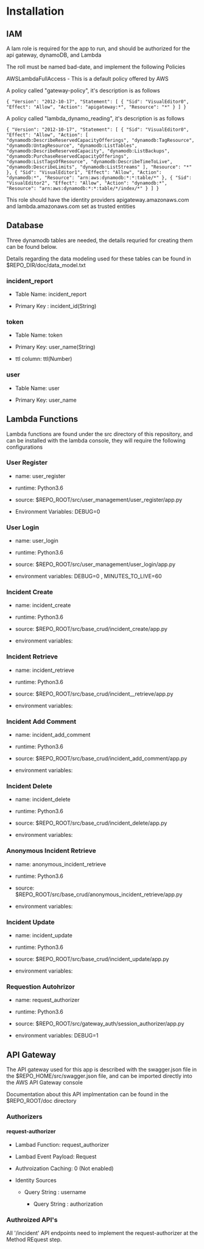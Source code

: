 # Installation

## IAM

A Iam role is required for the app to run, and should be authorized for the api gateway, dynamoDB, and Lambda

The roll must be named bad-date, and implement the following Policies

AWSLambdaFullAccess - This is a default policy offered by AWS

A policy called "gateway-policy", it's description is as follows

`{
    "Version": "2012-10-17",
    "Statement": [
        {
            "Sid": "VisualEditor0",
            "Effect": "Allow",
            "Action": "apigateway:*",
            "Resource": "*"
        }
    ]
}`

A policy called "lambda_dynamo_reading", it's description is as follows

`{
    "Version": "2012-10-17",
    "Statement": [
        {
            "Sid": "VisualEditor0",
            "Effect": "Allow",
            "Action": [
                "dynamodb:DescribeReservedCapacityOfferings",
                "dynamodb:TagResource",
                "dynamodb:UntagResource",
                "dynamodb:ListTables",
                "dynamodb:DescribeReservedCapacity",
                "dynamodb:ListBackups",
                "dynamodb:PurchaseReservedCapacityOfferings",
                "dynamodb:ListTagsOfResource",
                "dynamodb:DescribeTimeToLive",
                "dynamodb:DescribeLimits",
                "dynamodb:ListStreams"
            ],
            "Resource": "*"
        },
        {
            "Sid": "VisualEditor1",
            "Effect": "Allow",
            "Action": "dynamodb:*",
            "Resource": "arn:aws:dynamodb:*:*:table/*"
        },
        {
            "Sid": "VisualEditor2",
            "Effect": "Allow",
            "Action": "dynamodb:*",
            "Resource": "arn:aws:dynamodb:*:*:table/*/index/*"
        }
    ]
}`


This role should have the identity providers apigateway.amazonaws.com and lambda.amazonaws.com set as trusted  entities

## Database

Three dynamodb tables are needed, the details requried for creating them can be found below. 

Details regarding the data modeling used for these tables can be found in $REPO_DIR/doc/data_model.txt

### incident_report

* Table Name: incident_report

* Primary Key :  incident_id(String)

### token

* Table Name: token

* Primary Key: user_name(String)

* ttl column: ttl(Number)

### user

* Table Name: user

* Primary Key: user_name

## Lambda Functions

Lambda functions are found under the src directory of this repository, and can be installed with the lambda console, they will require the following configurations

### User Register

* name: user_register

* runtime: Python3.6

* source: $REPO_ROOT/src/user_management/user_register/app.py

* Environment Variables: DEBUG=0

### User Login

* name: user_login

* runtime: Python3.6

* source: $REPO_ROOT/src/user_management/user_login/app.py

* environment variables: DEBUG=0 , MINUTES_TO_LIVE=60

### Incident Create

* name: incident_create

* runtime: Python3.6

* source: $REPO_ROOT/src/base_crud/incident_create/app.py

* environment variables: 

### Incident Retrieve

* name: incident_retrieve

* runtime: Python3.6

* source: $REPO_ROOT/src/base_crud/incident__retrieve/app.py

* environment variables: 

### Incident Add Comment

* name: incident_add_comment

* runtime: Python3.6

* source: $REPO_ROOT/src/base_crud/incident_add_comment/app.py

* environment variables: 

### Incident Delete

* name: incident_delete

* runtime: Python3.6

* source: $REPO_ROOT/src/base_crud/incident_delete/app.py

* environment variables: 

### Anonymous Incident Retrieve

* name: anonymous_incident_retrieve

* runtime: Python3.6

* source: $REPO_ROOT/src/base_crud/anonymous_incident_retrieve/app.py

* environment variables: 

### Incident Update

* name: incident_update

* runtime: Python3.6

* source: $REPO_ROOT/src/base_crud/incident_update/app.py

* environment variables: 

### Requestion Autohrizor

* name: request_authorizer

* runtime: Python3.6

* source: $REPO_ROOT/src/gateway_auth/session_authorizer/app.py

* environment variables: DEBUG=1

## API Gateway

The API gateway used for this app is described with the swagger.json file in the $REPO_HOME/src/swagger.json file, and can be imported directly into the AWS API Gateway console

Documentation about this API implmentation can be found in the $REPO_ROOT/doc directory

### Authorizers

#### request-authorizer

* Lambad Function: request_authorizer

* Lambad Event Payload: Request

* Authroization Caching: 0 (Not enabled)

* Identity Sources

  * Query String : username

	* Query String : authorization


### Authroized API's

All '/incident' API endpoints need to implement the request-authorizer at the Method REquest step. 
